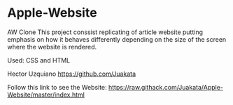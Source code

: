 # Apple-Website
AW Clone This project conssist replicating of article website putting emphasis on how it behaves differently depending on the size of the screen where the website is rendered.

Used: CSS and HTML

Hector Uzquiano https://github.com/Juakata

Follow this link to see the Website: https://raw.githack.com/Juakata/Apple-Website/master/index.html

